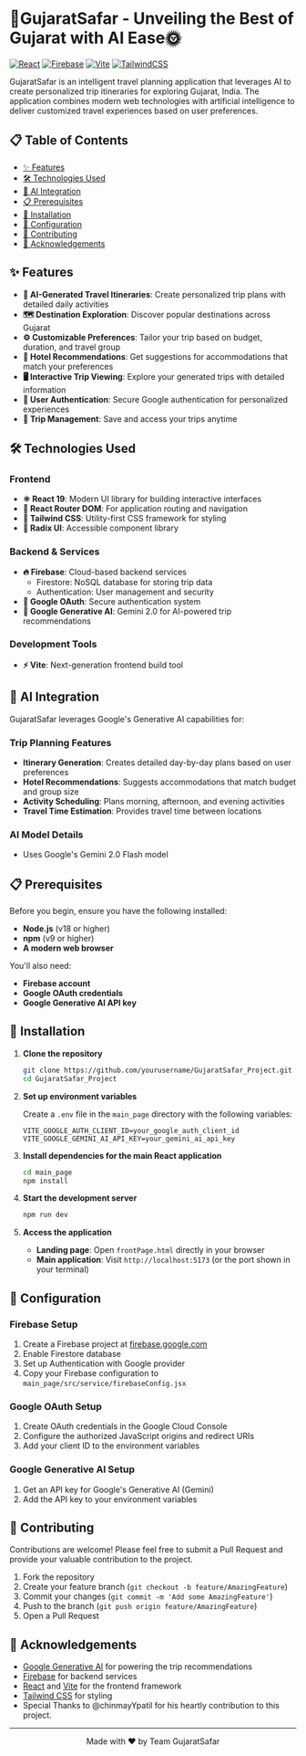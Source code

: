# 🐫GujaratSafar - Unveiling the Best of Gujarat with AI Ease🌞
[![React](https://img.shields.io/badge/React-20232A?style=for-the-badge&logo=react&logoColor=61DAFB)](https://reactjs.org/) [![Firebase](https://img.shields.io/badge/Firebase-FFCA28?style=for-the-badge&logo=firebase&logoColor=black)](https://firebase.google.com/)
 [![Vite](https://img.shields.io/badge/Vite-646CFF?style=for-the-badge&logo=vite&logoColor=white)](https://vitejs.dev/)
 [![TailwindCSS](https://img.shields.io/badge/TailwindCSS-06B6D4?style=for-the-badge&logo=tailwindcss&logoColor=white)](https://tailwindcss.com/)

GujaratSafar is an intelligent travel planning application that leverages AI to create personalized trip itineraries for exploring Gujarat, India. The application combines modern web technologies with artificial intelligence to deliver customized travel experiences based on user preferences.


## 📋 Table of Contents
- [✨ Features](#-features)
- [🛠️ Technologies Used](#️-technologies-used)
- [🤖 AI Integration](#-ai-integration)
- [📋 Prerequisites](#-prerequisites)
- [🚀 Installation](#-installation)
- [🔧 Configuration](#-configuration)
- [🤝 Contributing](#-contributing)
- [🙏 Acknowledgements](#-acknowledgements)

## ✨ Features

- **🧠 AI-Generated Travel Itineraries**: Create personalized trip plans with detailed daily activities
- **🗺️ Destination Exploration**: Discover popular destinations across Gujarat
- **⚙️ Customizable Preferences**: Tailor your trip based on budget, duration, and travel group
- **🏨 Hotel Recommendations**: Get suggestions for accommodations that match your preferences
- **🖥️ Interactive Trip Viewing**: Explore your generated trips with detailed information
- **🔐 User Authentication**: Secure Google authentication for personalized experiences
- **📁 Trip Management**: Save and access your trips anytime

## 🛠️ Technologies Used

### Frontend
- **⚛️ React 19**: Modern UI library for building interactive interfaces
- **🧭 React Router DOM**: For application routing and navigation
- **💅 Tailwind CSS**: Utility-first CSS framework for styling
- **🧩 Radix UI**: Accessible component library

### Backend & Services
- **🔥 Firebase**: Cloud-based backend services
  - Firestore: NoSQL database for storing trip data
  - Authentication: User management and security
- **🔑 Google OAuth**: Secure authentication system
- **🤖 Google Generative AI**: Gemini 2.0 for AI-powered trip recommendations

### Development Tools
- **⚡ Vite**: Next-generation frontend build tool

## 🤖 AI Integration
GujaratSafar leverages Google's Generative AI capabilities for:

### Trip Planning Features
- **Itinerary Generation**: Creates detailed day-by-day plans based on user preferences
- **Hotel Recommendations**: Suggests accommodations that match budget and group size
- **Activity Scheduling**: Plans morning, afternoon, and evening activities
- **Travel Time Estimation**: Provides travel time between locations

### AI Model Details
- Uses Google's Gemini 2.0 Flash model

## 📋 Prerequisites

Before you begin, ensure you have the following installed:
- **Node.js** (v18 or higher)
- **npm** (v9 or higher)
- **A modern web browser**

You'll also need:
- **Firebase account**
- **Google OAuth credentials**
- **Google Generative AI API key**

## 🚀 Installation

1. **Clone the repository**
   ```bash
   git clone https://github.com/yourusername/GujaratSafar_Project.git
   cd GujaratSafar_Project
   ```

2. **Set up environment variables**
   
   Create a `.env` file in the `main_page` directory with the following variables:
   ```
   VITE_GOOGLE_AUTH_CLIENT_ID=your_google_auth_client_id
   VITE_GOOGLE_GEMINI_AI_API_KEY=your_gemini_ai_api_key
   ```

3. **Install dependencies for the main React application**
   ```bash
   cd main_page
   npm install
   ```

4. **Start the development server**
   ```bash
   npm run dev
   ```

5. **Access the application**
   
   - **Landing page**: Open `frontPage.html` directly in your browser
   - **Main application**: Visit `http://localhost:5173` (or the port shown in your terminal)
  
## 🔧 Configuration

### Firebase Setup

1. Create a Firebase project at [firebase.google.com](https://firebase.google.com)
2. Enable Firestore database
3. Set up Authentication with Google provider
4. Copy your Firebase configuration to `main_page/src/service/firebaseConfig.jsx`

### Google OAuth Setup

1. Create OAuth credentials in the Google Cloud Console
2. Configure the authorized JavaScript origins and redirect URIs
3. Add your client ID to the environment variables

### Google Generative AI Setup

1. Get an API key for Google's Generative AI (Gemini)
2. Add the API key to your environment variables

## 🤝 Contributing

Contributions are welcome! Please feel free to submit a Pull Request and provide your valuable contribution to the project.

1. Fork the repository
2. Create your feature branch (`git checkout -b feature/AmazingFeature`)
3. Commit your changes (`git commit -m 'Add some AmazingFeature'`)
4. Push to the branch (`git push origin feature/AmazingFeature`)
5. Open a Pull Request

## 🙏 Acknowledgements

- [Google Generative AI](https://ai.google.dev/) for powering the trip recommendations
- [Firebase](https://firebase.google.com/) for backend services
- [React](https://react.dev/) and [Vite](https://vitejs.dev/) for the frontend framework
- [Tailwind CSS](https://tailwindcss.com/) for styling
- Special Thanks to @chinmayYpatil for his heartly contribution to this project.

---

<div align="center">
  
Made with ❤️ by Team GujaratSafar

</div>                                                                                           
